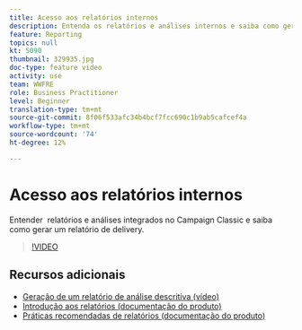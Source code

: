 ```yaml
---
title: Acesso aos relatórios internos
description: Entenda os relatórios e análises internos e saiba como gerar um relatório de delivery.
feature: Reporting
topics: null
kt: 5090
thumbnail: 329935.jpg
doc-type: feature video
activity: use
team: WWFRE
role: Business Practitioner
level: Beginner
translation-type: tm+mt
source-git-commit: 8f06f533afc34b4bcf7fcc690c1b9ab5cafcef4a
workflow-type: tm+mt
source-wordcount: '74'
ht-degree: 12%

---
```



# Acesso aos relatórios internos

Entender  relatórios e análises integrados no Campaign Classic e saiba como gerar um relatório de delivery.

>[!VIDEO](https://video.tv.adobe.com/v/329935?quality=12)

## Recursos adicionais

* [Geração de um relatório de análise descritiva (vídeo)](/help/reporting/generating-a-descriptive-analysis-report.md)
* [Introdução aos relatórios (documentação do produto)](https://experienceleague.adobe.com/docs/campaign-classic/using/reporting/reporting-in-adobe-campaign/about-adobe-campaign-reporting-tools.html)
* [Práticas recomendadas de relatórios (documentação do produto)](https://experienceleague.adobe.com/docs/campaign-classic/using/reporting/reporting-in-adobe-campaign/best-practices.html)
